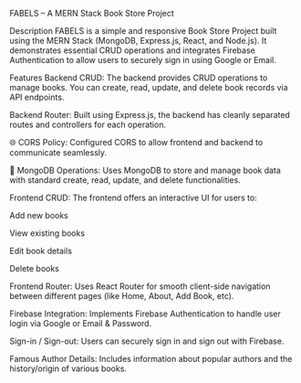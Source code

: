  FABELS – A MERN Stack Book Store Project

 Description
FABELS is a simple and responsive Book Store Project built using the MERN Stack (MongoDB, Express.js, React, and Node.js). It demonstrates essential CRUD operations and integrates Firebase Authentication to allow users to securely sign in using Google or Email.

 Features
 Backend CRUD:
The backend provides CRUD operations to manage books. You can create, read, update, and delete book records via API endpoints.

 Backend Router:
Built using Express.js, the backend has cleanly separated routes and controllers for each operation.

🌐 CORS Policy:
Configured CORS to allow frontend and backend to communicate seamlessly.

📂 MongoDB Operations:
Uses MongoDB to store and manage book data with standard create, read, update, and delete functionalities.

 Frontend CRUD:
The frontend offers an interactive UI for users to:

Add new books

View existing books

Edit book details

Delete books

Frontend Router:
Uses React Router for smooth client-side navigation between different pages (like Home, About, Add Book, etc).

Firebase Integration:
Implements Firebase Authentication to handle user login via Google or Email & Password.

Sign-in / Sign-out:
Users can securely sign in and sign out with Firebase.

Famous Author Details:
Includes information about popular authors and the history/origin of various books.
